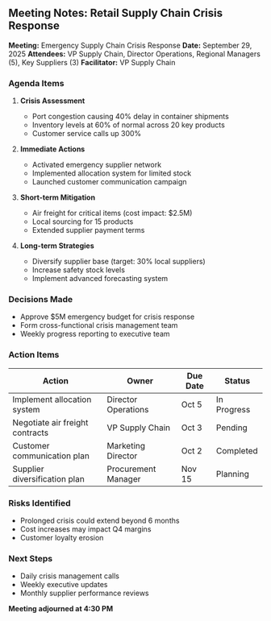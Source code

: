 ## Meeting Notes: Retail Supply Chain Crisis Response

**Meeting:** Emergency Supply Chain Crisis Response
**Date:** September 29, 2025
**Attendees:** VP Supply Chain, Director Operations, Regional Managers (5), Key Suppliers (3)
**Facilitator:** VP Supply Chain

### Agenda Items

1. **Crisis Assessment**
   - Port congestion causing 40% delay in container shipments
   - Inventory levels at 60% of normal across 20 key products
   - Customer service calls up 300%

2. **Immediate Actions**
   - Activated emergency supplier network
   - Implemented allocation system for limited stock
   - Launched customer communication campaign

3. **Short-term Mitigation**
   - Air freight for critical items (cost impact: $2.5M)
   - Local sourcing for 15 products
   - Extended supplier payment terms

4. **Long-term Strategies**
   - Diversify supplier base (target: 30% local suppliers)
   - Increase safety stock levels
   - Implement advanced forecasting system

### Decisions Made

- Approve $5M emergency budget for crisis response
- Form cross-functional crisis management team
- Weekly progress reporting to executive team

### Action Items

| Action | Owner | Due Date | Status |
|--------|-------|----------|--------|
| Implement allocation system | Director Operations | Oct 5 | In Progress |
| Negotiate air freight contracts | VP Supply Chain | Oct 3 | Pending |
| Customer communication plan | Marketing Director | Oct 2 | Completed |
| Supplier diversification plan | Procurement Manager | Nov 15 | Planning |

### Risks Identified

- Prolonged crisis could extend beyond 6 months
- Cost increases may impact Q4 margins
- Customer loyalty erosion

### Next Steps

- Daily crisis management calls
- Weekly executive updates
- Monthly supplier performance reviews

**Meeting adjourned at 4:30 PM**
